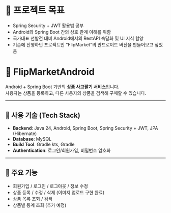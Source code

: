 # 📌 프로젝트 목표
- Spring Security + JWT 활용법 공부
- Android와 Spring Boot 간의 상호 관계 이해를 위함
- 국가대표 선발전 대비 Android에서의 RestAPI 숙달화 및 UI 지식 함양
- 기존에 진행하던 프로젝트인 "FlipMarket"의 안드로이드 버전을 만들어보고 싶었음

# 🛒 FlipMarketAndroid

Android + Spring Boot 기반의 **상품 사고팔기 서비스**입니다.  
사용자는 상품을 등록하고, 다른 사용자의 상품을 검색해 구매할 수 있습니다.

---

## 🚀 사용 기술 (Tech Stack)

- **Backend**: Java 24, Android, Spring Boot, Spring Security + JWT, JPA (Hibernate)
- **Database**: MySQL
- **Build Tool**: Gradle kts, Gradle
- **Authentication**: 로그인/회원가입, 비밀번호 암호화

---

## 🧩 주요 기능

- 회원가입 / 로그인 / 로그아웃 / 정보 수정
- 상품 등록 / 수정 / 삭제 (이미지 업로드 구현 완료)
- 상품 목록 조회 / 검색
- 상품별 통계 조회 (추가 예정)
